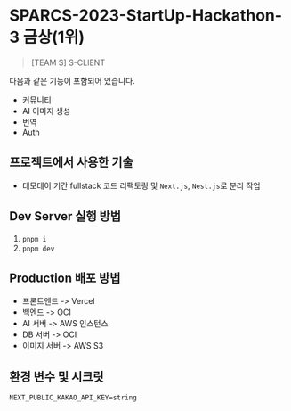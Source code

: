 # SPARCS-2023-StartUp-Hackathon-3 금상(1위)

> [TEAM S] S-CLIENT

다음과 같은 기능이 포함되어 있습니다.

- 커뮤니티
- AI 이미지 생성
- 번역
- Auth

## 프로젝트에서 사용한 기술

- 데모데이 기간 fullstack 코드 리팩토링 및 `Next.js`, `Nest.js`로 분리 작업

## Dev Server 실행 방법

1. `pnpm i`
2. `pnpm dev`

## Production 배포 방법

- 프론트엔드 -> Vercel
- 백엔드 -> OCI
- AI 서버 -> AWS 인스턴스
- DB 서버 -> OCI
- 이미지 서버 -> AWS S3

## 환경 변수 및 시크릿

```
NEXT_PUBLIC_KAKAO_API_KEY=string
```
